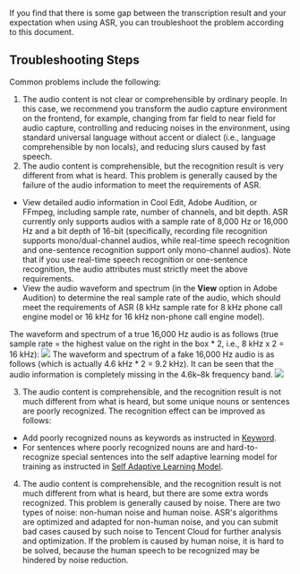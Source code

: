 If you find that there is some gap between the transcription result and your expectation when using ASR, you can troubleshoot the problem according to this document.

## Troubleshooting Steps
Common problems include the following:
1. The audio content is not clear or comprehensible by ordinary people. In this case, we recommend you transform the audio capture environment on the frontend, for example, changing from far field to near field for audio capture, controlling and reducing noises in the environment, using standard universal language without accent or dialect (i.e., language comprehensible by non locals), and reducing slurs caused by fast speech.
2. The audio content is comprehensible, but the recognition result is very different from what is heard. This problem is generally caused by the failure of the audio information to meet the requirements of ASR.
 - View detailed audio information in Cool Edit, Adobe Audition, or FFmpeg, including sample rate, number of channels, and bit depth. ASR currently only supports audios with a sample rate of 8,000 Hz or 16,000 Hz and a bit depth of 16-bit (specifically, recording file recognition supports mono/dual-channel audios, while real-time speech recognition and one-sentence recognition support only mono-channel audios). Note that if you use real-time speech recognition or one-sentence recognition, the audio attributes must strictly meet the above requirements.
 - View the audio waveform and spectrum (in the **View** option in Adobe Audition) to determine the real sample rate of the audio, which should meet the requirements of ASR (8 kHz sample rate for 8 kHz phone call engine model or 16 kHz for 16 kHz non-phone call engine model).

 The waveform and spectrum of a true 16,000 Hz audio is as follows (true sample rate = the highest value on the right in the box * 2, i.e., 8 kHz x 2 = 16 kHz):
![](https://main.qcloudimg.com/raw/41723778873034c551762b0cfe488b87.png)
The waveform and spectrum of a fake 16,000 Hz audio is as follows (which is actually 4.6 kHz * 2 = 9.2 kHz). It can be seen that the audio information is completely missing in the 4.6k–8k frequency band.
![](https://main.qcloudimg.com/raw/101715d28afb43ea32a846f21bce2b6a.png)

3. The audio content is comprehensible, and the recognition result is not much different from what is heard, but some unique nouns or sentences are poorly recognized. The recognition effect can be improved as follows:
 - Add poorly recognized nouns as keywords as instructed in [Keyword](https://intl.cloud.tencent.com/document/product/1118/43364).
 - For sentences where poorly recognized nouns are and hard-to-recognize special sentences into the self adaptive learning model for training as instructed in [Self Adaptive Learning Model](https://intl.cloud.tencent.com/document/product/1118/43365).
4. The audio content is comprehensible, and the recognition result is not much different from what is heard, but there are some extra words recognized. This problem is generally caused by noise. There are two types of noise: non-human noise and human noise. ASR's algorithms are optimized and adapted for non-human noise, and you can submit bad cases caused by such noise to Tencent Cloud for further analysis and optimization. If the problem is caused by human noise, it is hard to be solved, because the human speech to be recognized may be hindered by noise reduction.
